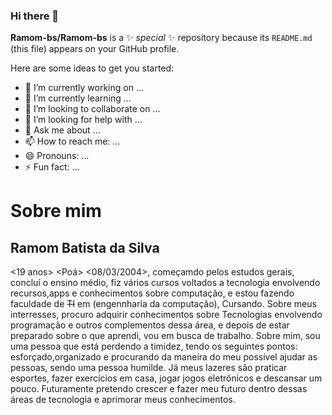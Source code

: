 ### Hi there 👋


**Ramom-bs/Ramom-bs** is a ✨ _special_ ✨ repository because its `README.md` (this file) appears on your GitHub profile.

Here are some ideas to get you started:

- 🔭 I’m currently working on ...
- 🌱 I’m currently learning ...
- 👯 I’m looking to collaborate on ...
- 🤔 I’m looking for help with ...
- 💬 Ask me about ...
- 📫 How to reach me: ...
- 😄 Pronouns: ...
- ⚡ Fun fact: ...

# Sobre mim
## **Ramom Batista da Silva**
<19 anos> <Poá> <08/03/2004>, começamdo pelos estudos gerais, concluí o ensino médio, fiz vários cursos voltados a tecnologia envolvendo recursos,apps e conhecimentos sobre computação, e estou fazendo faculdade de ~~TI~~ em (engennharia da computação), Cursando. Sobre meus interresses, procuro adquirir conhecimentos sobre Tecnologias envolvendo programação e outros complementos dessa área, e depois de estar preparado sobre o que aprendi, vou em busca de trabalho. 
Sobre mim, sou uma pessoa que está perdendo a timidez, tendo os seguintes pontos: esforçado,organizado e procurando da maneira do meu possível ajudar as pessoas, sendo uma pessoa humilde. Já meus lazeres são praticar esportes, fazer exercícios em casa, jogar jogos eletrônicos e descansar um pouco. 
Futuramente pretendo crescer e fazer meu futuro dentro dessas áreas de tecnologia e aprimorar meus conhecimentos.
